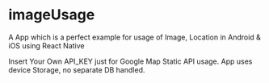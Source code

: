 # imageUsage

A App which is a perfect example for usage of Image, Location in Android & iOS using React Native

Insert Your Own API_KEY just for Google Map Static API usage.
App uses device Storage, no separate DB handled.

